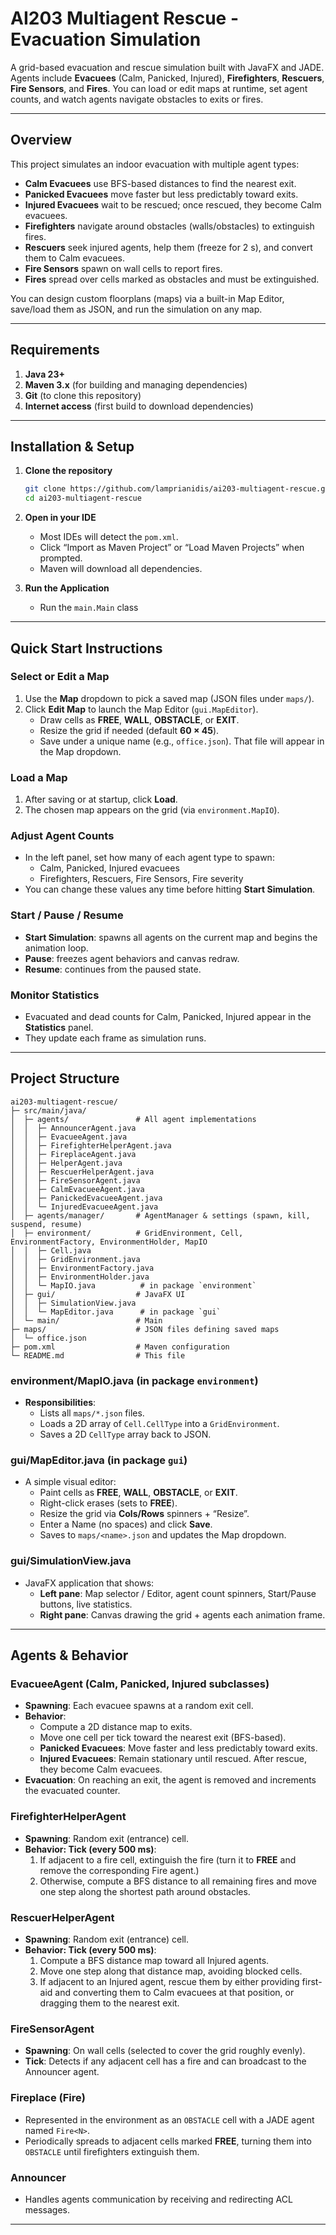 # AI203 Multiagent Rescue - Evacuation Simulation

A grid-based evacuation and rescue simulation built with JavaFX and JADE.  
Agents include **Evacuees** (Calm, Panicked, Injured), **Firefighters**, **Rescuers**, **Fire Sensors**, and **Fires**. You can load or edit maps at runtime, set agent counts, and watch agents navigate obstacles to exits or fires.

---

## Overview

This project simulates an indoor evacuation with multiple agent types:

- **Calm Evacuees** use BFS-based distances to find the nearest exit.
- **Panicked Evacuees** move faster but less predictably toward exits.
- **Injured Evacuees** wait to be rescued; once rescued, they become Calm evacuees.
- **Firefighters** navigate around obstacles (walls/obstacles) to extinguish fires.
- **Rescuers** seek injured agents, help them (freeze for 2 s), and convert them to Calm evacuees.
- **Fire Sensors** spawn on wall cells to report fires.
- **Fires** spread over cells marked as obstacles and must be extinguished.

You can design custom floorplans (maps) via a built-in Map Editor, save/load them as JSON, and run the simulation on any map.

---

## Requirements

1. **Java 23+**
2. **Maven 3.x** (for building and managing dependencies)
3. **Git** (to clone this repository)
4. **Internet access** (first build to download dependencies)

---

## Installation & Setup

1. **Clone the repository**
   ```bash
   git clone https://github.com/lamprianidis/ai203-multiagent-rescue.git
   cd ai203-multiagent-rescue
   ```
2. **Open in your IDE**
   - Most IDEs will detect the `pom.xml`.
   - Click “Import as Maven Project” or “Load Maven Projects” when prompted.
   - Maven will download all dependencies.

3. **Run the Application**
   - Run the `main.Main` class


---

## Quick Start Instructions

### Select or Edit a Map

1. Use the **Map** dropdown to pick a saved map (JSON files under `maps/`).
2. Click **Edit Map** to launch the Map Editor (`gui.MapEditor`).
   - Draw cells as **FREE**, **WALL**, **OBSTACLE**, or **EXIT**.
   - Resize the grid if needed (default **60 × 45**).
   - Save under a unique name (e.g., `office.json`). That file will appear in the Map dropdown.

### Load a Map

1. After saving or at startup, click **Load**.
2. The chosen map appears on the grid (via `environment.MapIO`).

### Adjust Agent Counts

- In the left panel, set how many of each agent type to spawn:
   - Calm, Panicked, Injured evacuees
   - Firefighters, Rescuers, Fire Sensors, Fire severity
- You can change these values any time before hitting **Start Simulation**.

### Start / Pause / Resume

- **Start Simulation**: spawns all agents on the current map and begins the animation loop.
- **Pause**: freezes agent behaviors and canvas redraw.
- **Resume**: continues from the paused state.

### Monitor Statistics

- Evacuated and dead counts for Calm, Panicked, Injured appear in the **Statistics** panel.
- They update each frame as simulation runs.

---

## Project Structure

```
ai203-multiagent-rescue/
├─ src/main/java/
│  ├─ agents/               # All agent implementations
│  │  ├─ AnnouncerAgent.java
│  │  ├─ EvacueeAgent.java
│  │  ├─ FirefighterHelperAgent.java
│  │  ├─ FireplaceAgent.java
│  │  ├─ HelperAgent.java
│  │  ├─ RescuerHelperAgent.java
│  │  ├─ FireSensorAgent.java
│  │  ├─ CalmEvacueeAgent.java
│  │  ├─ PanickedEvacueeAgent.java
│  │  └─ InjuredEvacueeAgent.java
│  ├─ agents/manager/       # AgentManager & settings (spawn, kill, suspend, resume)
│  ├─ environment/          # GridEnvironment, Cell, EnvironmentFactory, EnvironmentHolder, MapIO
│  │  ├─ Cell.java
│  │  ├─ GridEnvironment.java
│  │  ├─ EnvironmentFactory.java
│  │  ├─ EnvironmentHolder.java
│  │  └─ MapIO.java          # in package `environment`
│  ├─ gui/                  # JavaFX UI
│  │  ├─ SimulationView.java
│  │  └─ MapEditor.java      # in package `gui`
│  └─ main/                 # Main
├─ maps/                    # JSON files defining saved maps
│  └─ office.json
├─ pom.xml                  # Maven configuration
└─ README.md                # This file
```

### environment/MapIO.java (in package `environment`)

- **Responsibilities**:
   - Lists all `maps/*.json` files.
   - Loads a 2D array of `Cell.CellType` into a `GridEnvironment`.
   - Saves a 2D `CellType` array back to JSON.

### gui/MapEditor.java (in package `gui`)

- A simple visual editor:
   - Paint cells as **FREE**, **WALL**, **OBSTACLE**, or **EXIT**.
   - Right-click erases (sets to **FREE**).
   - Resize the grid via **Cols/Rows** spinners + “Resize”.
   - Enter a Name (no spaces) and click **Save**.
   - Saves to `maps/<name>.json` and updates the Map dropdown.

### gui/SimulationView.java

- JavaFX application that shows:
   - **Left pane**: Map selector / Editor, agent count spinners, Start/Pause buttons, live statistics.
   - **Right pane**: Canvas drawing the grid + agents each animation frame.

---

## Agents & Behavior

### EvacueeAgent (Calm, Panicked, Injured subclasses)

- **Spawning**: Each evacuee spawns at a random exit cell.
- **Behavior**:
   - Compute a 2D distance map to exits.
   - Move one cell per tick toward the nearest exit (BFS-based).
   - **Panicked Evacuees**: Move faster and less predictably toward exits.
   - **Injured Evacuees**: Remain stationary until rescued. After rescue, they become Calm evacuees.
- **Evacuation**: On reaching an exit, the agent is removed and increments the evacuated counter.

### FirefighterHelperAgent

- **Spawning**: Random exit (entrance) cell.
- **Behavior: Tick (every 500 ms)**:
   1. If adjacent to a fire cell, extinguish the fire (turn it to **FREE** and remove the corresponding Fire agent.)
   2. Otherwise, compute a BFS distance to all remaining fires and move one step along the shortest path around obstacles.

### RescuerHelperAgent

- **Spawning**: Random exit (entrance) cell.
- **Behavior: Tick (every 500 ms)**:
   1. Compute a BFS distance map toward all Injured agents.
   2. Move one step along that distance map, avoiding blocked cells.
   3. If adjacent to an Injured agent, rescue them by either providing first-aid and converting them to Calm evacuees at that position, or dragging them to the nearest exit.

### FireSensorAgent

- **Spawning**: On wall cells (selected to cover the grid roughly evenly).
- **Tick**: Detects if any adjacent cell has a fire and can broadcast to the Announcer agent.

### Fireplace (Fire)

- Represented in the environment as an `OBSTACLE` cell with a JADE agent named `Fire<N>`.
- Periodically spreads to adjacent cells marked **FREE**, turning them into `OBSTACLE` until firefighters extinguish them.

### Announcer
- Handles agents communication by receiving and redirecting ACL messages.
---
